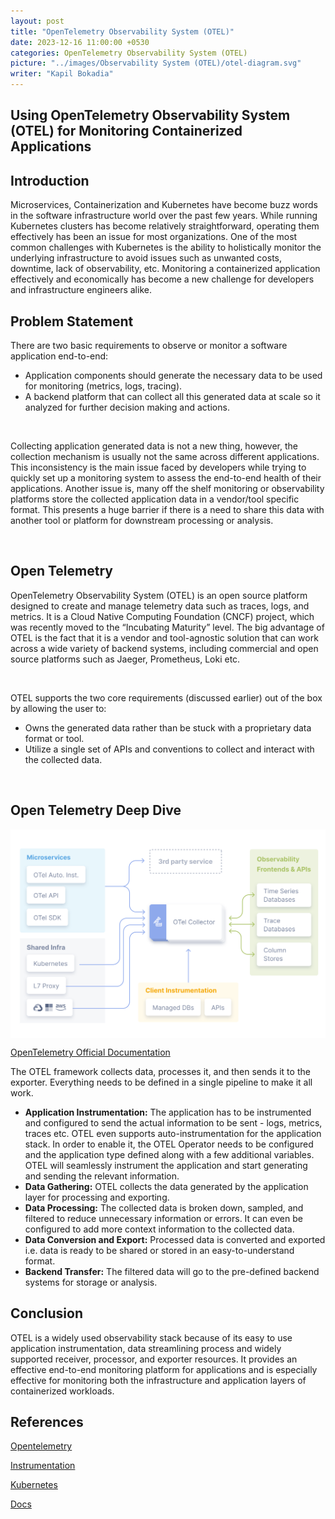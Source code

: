 ```yaml
---
layout: post
title: "OpenTelemetry Observability System (OTEL)"
date: 2023-12-16 11:00:00 +0530
categories: OpenTelemetry Observability System (OTEL)
picture: "../images/Observability System (OTEL)/otel-diagram.svg"
writer: "Kapil Bokadia"
---
```


## **Using OpenTelemetry Observability System (OTEL) for Monitoring Containerized Applications**

## **Introduction**

Microservices, Containerization and Kubernetes have become buzz words in the software infrastructure world over the past few years. While running Kubernetes clusters has become relatively straightforward, operating them effectively has been an issue for most organizations. One of the most common challenges with Kubernetes is the ability to holistically monitor the underlying infrastructure to avoid issues such as unwanted costs, downtime, lack of observability, etc. Monitoring a containerized application effectively and economically has become a new challenge for developers and infrastructure engineers alike.

## **Problem Statement**

There are two basic requirements to observe or monitor a software application end-to-end:

<ul>
    <li>
        Application components should generate the necessary data to be used for monitoring (metrics, logs, tracing).
    </li>
    <li>
        A backend platform that can collect all this generated data at scale so it analyzed for further decision making and actions.
    </li>
</ul>

<br>

Collecting application generated data is not a new thing, however, the collection mechanism is usually not the same across different applications. This inconsistency is the main issue faced by developers while trying to quickly set up a monitoring system to assess the end-to-end health of their applications. Another issue is, many off the shelf monitoring or observability platforms store the collected application data in a vendor/tool specific format. This presents a huge barrier if there is a need to share this data with another tool or platform for downstream processing or analysis.

<br>

## **Open Telemetry**

OpenTelemetry Observability System (OTEL) is an open source platform designed to create and manage telemetry data such as traces, logs, and metrics. It is a Cloud Native Computing Foundation (CNCF) project, which was recently moved to the “Incubating Maturity” level. The big advantage of OTEL is the fact that it is a vendor and tool-agnostic solution that can work across a wide variety of backend systems, including commercial and open source platforms such as Jaeger, Prometheus, Loki etc.

<br>

OTEL supports the two core requirements (discussed earlier) out of the box by allowing the user to:

<ul>
    <li>
        Owns the generated data rather than be stuck with a proprietary data format or tool.
    </li>
    <li>
        Utilize a single set of APIs and conventions to collect and interact with the collected data.
    </li>
</ul>

<br>

## **Open Telemetry Deep Dive**

<!-- image will be presented here -->
<div style="display: flex; align-items: center; justify-content: center;">
    <img src="../images/Observability System (OTEL)/otel-diagram.svg" alt="OTEL">
</div>

[OpenTelemetry Official Documentation](https://opentelemetry.io/docs/)
<br>

The OTEL framework collects data, processes it, and then sends it to the exporter. Everything needs to be defined in a single pipeline to make it all work.
<br>

<ul>
    <li>
        <strong>Application Instrumentation:</strong> The application has to be instrumented and configured to send the actual information to be sent -  logs, metrics, traces etc. OTEL even supports auto-instrumentation for the application stack. In order to enable it, the  OTEL Operator needs to be configured and the application type defined along with a few additional variables. OTEL will seamlessly instrument the application and start generating and sending the relevant information.
    </li>
    <li>
        <strong>Data Gathering:</strong> OTEL collects the data generated by the application layer for processing and exporting.
    </li>
    <li>
        <strong>Data Processing:</strong> The collected data is broken down, sampled, and filtered to reduce unnecessary information or errors. It can even be configured to add more context information to the collected data.
    </li>
    <li>
        <strong>Data Conversion and Export:</strong> Processed data is converted and exported i.e. data is ready to be shared or stored in an easy-to-understand format.
    </li>
    <li>
        <strong>Backend Transfer:</strong>  The filtered data will go to the pre-defined backend systems for storage or analysis.
    </li>
</ul>

## **Conclusion**

OTEL is a widely used observability stack because of its easy to use application instrumentation, data streamlining process and widely supported receiver, processor, and exporter resources. It provides an effective end-to-end monitoring platform for applications and is especially effective for monitoring both the infrastructure and application layers of containerized workloads.

## **References**

<!-- 1 -->

[Opentelemetry](https://opentelemetry.io/docs/what-is-opentelemetry/)

<!-- 2 -->

[Instrumentation](https://opentelemetry.io/docs/instrumentation/)

<!-- 3 -->

[Kubernetes](https://opentelemetry.io/docs/kubernetes/)

<!-- 4 -->

[Docs](https://opentelemetry.io/docs/)
